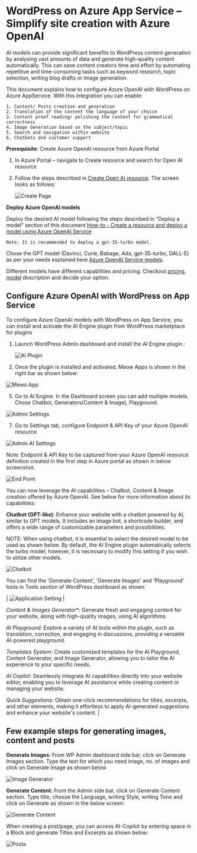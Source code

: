 # WordPress on Azure App Service – Simplify site creation with Azure OpenAI

AI models can provide significant benefits to WordPress content generation by analysing vast amounts of data and generate high-quality content automatically. This can save content creators time and effort by automating repetitive and time-consuming tasks such as keyword research, topic selection, writing blog drafts or image generation.

This document explains how to configure Azure OpenAI with WordPress on Azure AppService. With this integration you can enable:

    1. Content/ Posts creation and generation 
    2. Translation of the content the language of your choice
    3. Content proof reading/ polishing the content for grammatical correctness 
    4. Image Generation based on the subject/topic
    5. Search and navigation within website
    6. Chatbots and customer support

**Prerequisite**:  Create Azure OpenAI resource from Azure Portal

1. In Azure Portal – navigate to Create resource and search for Open AI resource
2. Follow the steps described in [Create Open AI resource](https://learn.microsoft.com/en-us/azure/ai-services/openai/how-to/create-resource?pivots=web-portal). The screen looks as follows:
   
   ![Create Page](./media/AI_Images/WP_AI_Create.jpg)

**Deploy Azure OpenAI models**

Deploy the desired AI model following the steps described in “Deploy a model” section of this document [How-to - Create a resource and deploy a model using Azure OpenAI Service](https://learn.microsoft.com/en-us/azure/ai-services/openai/how-to/create-resource?pivots=web-portal)

 ```
 Note: It is recommended to deploy a gpt-35-turbo model.
```

Chose the GPT model (Davinci, Curie, Babage, Ada, gpt-35-turbo, DALL-E) as per your needs explained here [Azure OpenAI Service models](https://learn.microsoft.com/en-us/azure/ai-services/openai/concepts/models#model-summary-table-and-region-availability).  

Different models have different capabilities and pricing. Checkout [pricing](https://azure.microsoft.com/en-us/pricing/details/cognitive-services/openai-service/), [model](https://learn.microsoft.com/en-us/azure/ai-services/openai/concepts/models#working-with-models) description and decide your option.

## Configure Azure OpenAI with WordPress on App Service 
 
To configure Azure OpenAI models with WordPress on App Service, you can install and activate the AI Engine plugin from WordPress marketplace for plugins 

1. Launch WordPress Admin dashboard and install the AI Engine plugin :
   
   ![AI Plugin](./media/AI_Images/WP_AI_Plugin.jpg)

3. Once the plugin is installed and activated, Meow Apps is shown in the right bar as shown below:
   
![Mewo App](./media/AI_Images/WP_Mewo_App.jpg)

5. Go to AI Engine. In the Dashboard screen you can add multiple models. Chose Chatbot, Generators(Content & Image), Playground.
   
![Admin Settings](./media/AI_Images/WP_Admin_Settings.jpg)

7. Go to Settings tab, configure Endpoint & API Key of your Azure OpenAI resource
   
 ![Admin AI Settings](./media/AI_Images/WP_AI_Admin_Settings.jpg)

Note: Endpoint & API Key to be captured from your Azure OpenAI resource definition created in the first step in Azure portal as shown in below screenshot.

 ![End Point](media/AI_Images/WP_AI_Endpoint.jpg)

You can now leverage the AI capabilities – Chatbot, Content & Image creation offered by Azure OpenAI. See below for more information about its capabilities: 

**Chatbot (GPT-like)**: Enhance your website with a chatbot powered by AI, similar to GPT models. It includes an image bot, a shortcode builder, and offers a wide range of customizable parameters and possibilities.  
 
NOTE: When using chatbot, it is essential to select the desired model to be used as shown below. By default, the AI Engine plugin automatically selects the turbo model; however, it is necessary to modify this setting if you wish to utilize other models. 

 ![Chatbot](./media/AI_Images/WP_Chatbot.jpg)

You can find the 'Generate Content', 'Generate Images' and 'Playground' tools  in Tools section of WordPress dashboard as shown 

| ![Application Setting](./media/AI_Images/WP_Admin_tools.jpg) |

*Content & Images Generator**: Generate fresh and engaging content for your website, along with high-quality images, using AI algorithms.  
 
*AI Playground*: Explore a variety of AI tools within the plugin, such as translation, correction, and engaging in discussions, providing a versatile AI-powered playground.  
 
*Templates System*: Create customized templates for the AI Playground, Content Generator, and Image Generator, allowing you to tailor the AI experience to your specific needs.  
 
*AI Copilot*: Seamlessly integrate AI capabilities directly into your website editor, enabling you to leverage AI assistance while creating content or managing your website.  

*Quick Suggestions*: Obtain one-click recommendations for titles, excerpts, and other elements, making it effortless to apply AI-generated suggestions and enhance your website's content. |

## Few example steps for generating images, content and posts
**Generate Images**:  From WP Admin dashboard side bar, click on Generate Images section. Type the text for which you need image, no. of images and click on Generate Image as shown below

![Image Generator](./media/AI_Images/WP_Image_Generator.jpg)

**Generate Content**: From the Admin side bar, click on Generate Content section. Type title, choose the Language, writing Style, writing Tone and click on Generate as shown in the below screen: 

![Generate Content](./media/AI_Images/WP_Content_Generator.jpg)

When creating a post/page, you can access AI-Copilot by entering space in a Block and generate Titles and Excerpts as shown below: 

![Posta](./media/AI_Images/WP_Posts.jpg)
